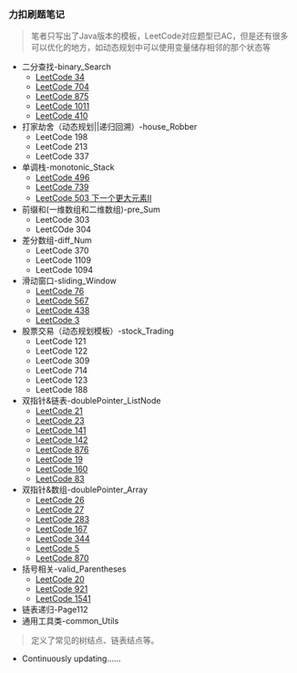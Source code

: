 ### 力扣刷题笔记
> 笔者只写出了Java版本的模板，LeetCode对应题型已AC，但是还有很多可以优化的地方，如动态规划中可以使用变量储存相邻的那个状态等
- 二分查找-binary_Search
  - [LeetCode 34](https://leetcode.cn/problems/find-first-and-last-position-of-element-in-sorted-array/)
  - [LeetCode 704](https://leetcode.cn/problems/binary-search/)
  - [LeetCode 875](https://leetcode.cn/problems/koko-eating-bananas/)
  - [LeetCode 1011](https://leetcode.cn/problems/capacity-to-ship-packages-within-d-days/)
  - [LeetCode 410](https://leetcode.cn/problems/split-array-largest-sum/)
- 打家劫舍（动态规划||递归回溯）-house_Robber
  - LeetCode 198
  - LeetCode 213
  - LeetCode 337
- 单调栈-monotonic_Stack
  - [LeetCode 496](https://leetcode.cn/problems/next-greater-element-i/)
  - [LeetCode 739](https://leetcode.cn/problems/daily-temperatures/)
  - [LeetCode 503 下一个更大元素II](https://leetcode.cn/problems/next-greater-element-ii/)
- 前缀和(一维数组和二维数组)-pre_Sum
  - LeetCode 303
  - LeetCOde 304
- 差分数组-diff_Num
  - LeetCode 370
  - LeetCode 1109
  - LeetCode 1094
- 滑动窗口-sliding_Window
  - [LeetCode 76](https://leetcode.cn/problems/minimum-window-substring/)
  - [LeetCode 567](https://leetcode.cn/problems/permutation-in-string/)
  - [LeetCode 438](https://leetcode.cn/problems/find-all-anagrams-in-a-string/)
  - [LeetCode 3](https://leetcode.cn/problems/longest-substring-without-repeating-characters/)
- 股票交易（动态规划模板）-stock_Trading
  - LeetCode 121
  - LeetCode 122
  - LeetCode 309
  - LeetCode 714
  - LeetCode 123
  - LeetCode 188
- 双指针&链表-doublePointer_ListNode
  - [LeetCode 21](https://leetcode.cn/problems/merge-two-sorted-lists/)
  - [LeetCode 23](https://leetcode.cn/problems/merge-k-sorted-lists/)
  - [LeetCode 141](https://leetcode.cn/problems/linked-list-cycle/)
  - [LeetCode 142](https://leetcode.cn/problems/linked-list-cycle-ii/)
  - [LeetCode 876](https://leetcode.cn/problems/middle-of-the-linked-list/)
  - [LeetCode 19](https://leetcode.cn/problems/remove-nth-node-from-end-of-list/)
  - [LeetCode 160](https://leetcode.cn/problems/intersection-of-two-linked-lists/)
  - [LeetCode 83](https://leetcode.cn/problems/remove-duplicates-from-sorted-list/)
- 双指针&数组-doublePointer_Array
  - [LeetCode 26](https://leetcode.cn/problems/remove-duplicates-from-sorted-array/)
  - [LeetCode 27](https://leetcode.cn/problems/remove-element/)
  - [LeetCode 283](https://leetcode.cn/problems/move-zeroes/)
  - [LeetCode 167](https://leetcode.cn/problems/two-sum-ii-input-array-is-sorted/)
  - [LeetCode 344](https://leetcode.cn/problems/reverse-string/)
  - [LeetCode 5](https://leetcode.cn/problems/longest-palindromic-substring/)
  - [LeetCode 870](https://leetcode.cn/problems/advantage-shuffle/)
- 括号相关-valid_Parentheses
  - [LeetCode 20](https://leetcode.cn/problems/valid-parentheses/)
  - [LeetCode 921](https://leetcode.cn/problems/minimum-add-to-make-parentheses-valid/)
  - [LeetCode 1541](https://leetcode.cn/problems/minimum-insertions-to-balance-a-parentheses-string/)
- 链表递归-Page112
- 通用工具类-common_Utils
> 定义了常见的树结点、链表结点等。
- Continuously updating......

